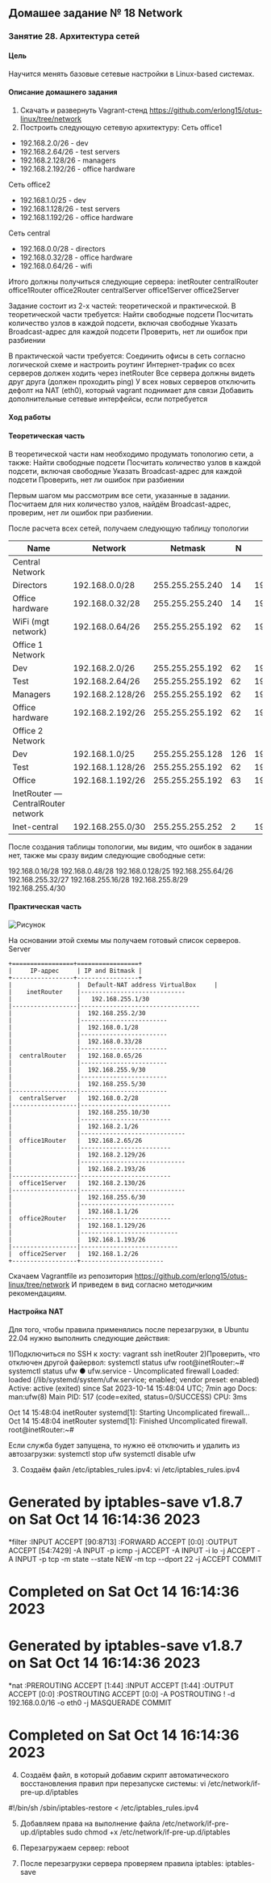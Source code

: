 ## Домашее задание № 18 Network

### Занятие 28. Архитектура сетей

#### Цель

Научится менять базовые сетевые настройки в Linux-based системах.

#### Описание домашнего задания

1. Скачать и развернуть Vagrant-стенд https://github.com/erlong15/otus-linux/tree/network
2. Построить следующую сетевую архитектуру:
Сеть office1
- 192.168.2.0/26      - dev
- 192.168.2.64/26     - test servers
- 192.168.2.128/26    - managers
- 192.168.2.192/26    - office hardware

Сеть office2
- 192.168.1.0/25      - dev
- 192.168.1.128/26    - test servers
- 192.168.1.192/26    - office hardware

Сеть central
- 192.168.0.0/28     - directors
- 192.168.0.32/28    - office hardware
- 192.168.0.64/26    - wifi

Итого должны получиться следующие сервера:
inetRouter
centralRouter
office1Router
office2Router
centralServer
office1Server
office2Server

Задание состоит из 2-х частей: теоретической и практической.
В теоретической части требуется: 
Найти свободные подсети
Посчитать количество узлов в каждой подсети, включая свободные
Указать Broadcast-адрес для каждой подсети
Проверить, нет ли ошибок при разбиении

В практической части требуется: 
Соединить офисы в сеть согласно логической схеме и настроить роутинг
Интернет-трафик со всех серверов должен ходить через inetRouter
Все сервера должны видеть друг друга (должен проходить ping)
У всех новых серверов отключить дефолт на NAT (eth0), который vagrant поднимает для связи
Добавить дополнительные сетевые интерфейсы, если потребуется


#### Ход работы

#### Теоретическая часть

В теоретической части нам необходимо продумать топологию сети, а также:
Найти свободные подсети
Посчитать количество узлов в каждой подсети, включая свободные
Указать Broadcast-адрес для каждой подсети
Проверить, нет ли ошибок при разбиении

Первым шагом мы рассмотрим все сети, указанные в задании. Посчитаем для них количество узлов, найдём Broadcast-адрес, проверим, нет ли ошибок при разбиении.

После расчета всех сетей, получаем следующую таблицу топологии

|   Name            | Network          | Netmask         |  N  |   Hostmin     |   Hostmax     |  Broadcast    | 
|-------------------|------------------|-----------------|-----|---------------|---------------|---------------|
|Central Network        
|Directors          | 192.168.0.0/28   | 255.255.255.240 | 14  | 192.168.0.1   | 192.168.0.14  | 192.168.0.15  |
|Office hardware    | 192.168.0.32/28  | 255.255.255.240 | 14  | 192.168.0.33  | 192.168.0.46  | 192.168.0.47  |
|WiFi (mgt network) | 192.168.0.64/26  | 255.255.255.192 | 62  | 192.168.0.65  | 192.168.0.126 | 192.168.0.127 |
|Office 1 Network   
|Dev                | 192.168.2.0/26   | 255.255.255.192 | 62  | 192.168.2.1   | 192.168.2.62  | 192.168.2.63  |
|Test               | 192.168.2.64/26  | 255.255.255.192 | 62  | 192.168.2.65  | 192.168.2.126 | 192.168.2.127 |
|Managers           | 192.168.2.128/26 | 255.255.255.192 | 62  | 192.168.2.129 | 192.168.2.190 | 192.168.2.191 |
|Office hardware    | 192.168.2.192/26 | 255.255.255.192 | 62  | 192.168.2.193 | 192.168.2.254 | 192.168.2.255 |
|Office 2 Network
|Dev                | 192.168.1.0/25   | 255.255.255.128 | 126 | 192.168.1.1   | 192.168.1.126 | 192.168.1.127 |  
|Test               | 192.168.1.128/26 | 255.255.255.192 | 62  | 192.168.1.129 | 192.168.1.190 | 192.168.1.191 |  
|Office             | 192.168.1.192/26 | 255.255.255.192 | 63  | 192.168.1.193 | 192.168.1.254 | 192.168.1.255 | 
|InetRouter — CentralRouter network
|Inet-central       | 192.168.255.0/30 | 255.255.255.252 | 2   | 192.168.255.1 | 192.168.255.2 | 192.168.255.3 |  

После создания таблицы топологии, мы видим, что ошибок в задании нет, также мы сразу видим следующие свободные сети: 

192.168.0.16/28 
192.168.0.48/28
192.168.0.128/25
192.168.255.64/26
192.168.255.32/27
192.168.255.16/28
192.168.255.8/29  
192.168.255.4/30 


#### Практическая часть

![Рисунок](1.png)

На основании этой схемы мы получаем готовый список серверов.
Server

```
+=================+=================+
|     IP-адрес     | IP and Bitmask |
+-----------------+-----------------+
|                  |  Default-NAT address VirtualBox     |
|    inetRouter    |-----------------------------
|                  |   192.168.255.1/30          
|------------------|---------------------------------
|                  |  192.168.255.2/30
|                  |------------------------
|                  |  192.168.0.1/28
|                  |------------------------
|                  |  192.168.0.33/28
|                  |------------------------
|  centralRouter   |  192.168.0.65/26
|                  |------------------------
|                  |  192.168.255.9/30
|                  |------------------------
|                  |  192.168.255.5/30
|------------------|------------------------
|  centralServer   |  192.168.0.2/28   
|------------------|-------------------------
|                  |  192.168.255.10/30
|                  |-------------------------
|                  |  192.168.2.1/26
|                  |-----------------------------
|  office1Router   |  192.168.2.65/26
|                  |-------------------------
|                  |  192.168.2.129/26
|                  |-----------------------------
|                  |  192.168.2.193/26
|------------------|-------------------------
|  office1Server   |  192.168.2.130/26
|------------------|-----------------------------
|                  |  192.168.255.6/30
|                  |--------------------------
|                  |  192.168.1.1/26  
|  office2Router   |-------------------------
|                  |  192.168.1.129/26
|                  |---------------------------
|                  |  192.168.1.193/26
|------------------|---------------------------
|  office2Server   |  192.168.1.2/26
+------------------+-----------------------

```

Скачаем Vagrantfile из репозитория https://github.com/erlong15/otus-linux/tree/network
И приведем в вид согласно методичким рекомендациям.

#### Настройка NAT

Для того, чтобы правила применялись после перезагрузки, в Ubuntu 22.04 нужно выполнить следующие действия:


1)Подключиться по SSH к хосту: vagrant ssh inetRouter
2)Проверить, что отключен другой файервол: systemctl status ufw
root@inetRouter:~# systemctl status ufw
● ufw.service - Uncomplicated firewall
     Loaded: loaded (/lib/systemd/system/ufw.service; enabled; vendor preset: enabled)
     Active: active (exited) since Sat 2023-10-14 15:48:04 UTC; 7min ago
       Docs: man:ufw(8)
   Main PID: 517 (code=exited, status=0/SUCCESS)
        CPU: 3ms

Oct 14 15:48:04 inetRouter systemd[1]: Starting Uncomplicated firewall...
Oct 14 15:48:04 inetRouter systemd[1]: Finished Uncomplicated firewall.
root@inetRouter:~#


Если служба будет запущена, то нужно её отключить и удалить из автозагрузки:
systemctl stop ufw
systemctl disable ufw

3) Создаём файл /etc/iptables_rules.ipv4:
vi /etc/iptables_rules.ipv4

# Generated by iptables-save v1.8.7 on Sat Oct 14 16:14:36 2023
*filter
:INPUT ACCEPT [90:8713]
:FORWARD ACCEPT [0:0]
:OUTPUT ACCEPT [54:7429]
-A INPUT -p icmp -j ACCEPT
-A INPUT -i lo -j ACCEPT
-A INPUT -p tcp -m state --state NEW -m tcp --dport 22 -j ACCEPT
COMMIT
# Completed on Sat Oct 14 16:14:36 2023
# Generated by iptables-save v1.8.7 on Sat Oct 14 16:14:36 2023
*nat
:PREROUTING ACCEPT [1:44]
:INPUT ACCEPT [1:44]
:OUTPUT ACCEPT [0:0]
:POSTROUTING ACCEPT [0:0]
-A POSTROUTING ! -d 192.168.0.0/16 -o eth0 -j MASQUERADE
COMMIT
# Completed on Sat Oct 14 16:14:36 2023


4) Создаём файл, в который добавим скрипт автоматического восстановления правил при перезапуске системы:
vi /etc/network/if-pre-up.d/iptables

#!/bin/sh
/sbin/iptables-restore < /etc/iptables_rules.ipv4

5) Добавляем права на выполнение файла /etc/network/if-pre-up.d/iptables
sudo chmod +x /etc/network/if-pre-up.d/iptables

6) Перезагружаем сервер: reboot
7) После перезагрузки сервера проверяем правила iptables: iptables-save

